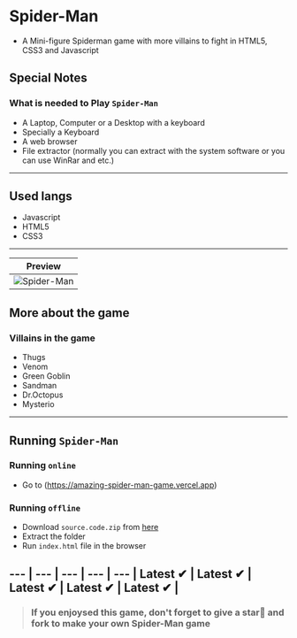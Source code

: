 # Spider-Man
- A Mini-figure Spiderman game with more villains to fight in HTML5, CSS3 and Javascript

  
## Special Notes
### What is needed to Play `Spider-Man`
- A Laptop, Computer or a Desktop with a keyboard
- Specially a Keyboard
- A web browser
- File extractor (normally you can extract with the system software or you can use WinRar and etc.)
---
## Used langs
- Javascript
- HTML5
- CSS3
---

|Preview|
|-|
|![Spider-Man](https://user-images.githubusercontent.com/91379432/155486365-0e2b515d-d90d-4846-aecf-f41b6e307429.png)|

## More about the game
### Villains in the game
- Thugs
- Venom
- Green Goblin
- Sandman
- Dr.Octopus
- Mysterio


-----------
## Running `Spider-Man`
### Running `online`
- Go to (https://amazing-spider-man-game.vercel.app)
### Running `offline`
- Download `source.code.zip` from [here](https://github.com/KumarGourav163/Amazing-Spider-Man-Game)
- Extract the folder
- Run `index.html` file in the browser

--- | --- | --- | --- | --- |
Latest ✔ | Latest ✔ | Latest ✔ | Latest ✔ | Latest ✔ |
---
> ### If you enjoysed this game, don't forget to give a star🌟 and fork to make your own Spider-Man game
